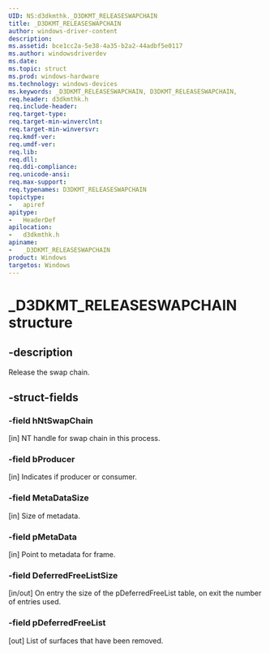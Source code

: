 ```yaml
---
UID: NS:d3dkmthk._D3DKMT_RELEASESWAPCHAIN
title: _D3DKMT_RELEASESWAPCHAIN
author: windows-driver-content
description:
ms.assetid: bce1cc2a-5e38-4a35-b2a2-44adbf5e0117
ms.author: windowsdriverdev
ms.date:
ms.topic: struct
ms.prod: windows-hardware
ms.technology: windows-devices
ms.keywords: _D3DKMT_RELEASESWAPCHAIN, D3DKMT_RELEASESWAPCHAIN,
req.header: d3dkmthk.h
req.include-header:
req.target-type:
req.target-min-winverclnt:
req.target-min-winversvr:
req.kmdf-ver:
req.umdf-ver:
req.lib:
req.dll:
req.ddi-compliance:
req.unicode-ansi:
req.max-support:
req.typenames: D3DKMT_RELEASESWAPCHAIN
topictype:
-	apiref
apitype:
-	HeaderDef
apilocation:
-	d3dkmthk.h
apiname:
-	_D3DKMT_RELEASESWAPCHAIN
product: Windows
targetos: Windows
---
```


# _D3DKMT_RELEASESWAPCHAIN structure

## -description

Release the swap chain.

## -struct-fields

### -field hNtSwapChain

[in] NT handle for swap chain in this process.

### -field bProducer

[in] Indicates if producer or consumer.

### -field MetaDataSize

[in] Size of metadata.

### -field pMetaData

[in] Point to metadata for frame.

### -field DeferredFreeListSize

[in/out] On entry the size of the pDeferredFreeList table, on exit the number of entries used.

### -field pDeferredFreeList

[out] List of surfaces that have been removed.

